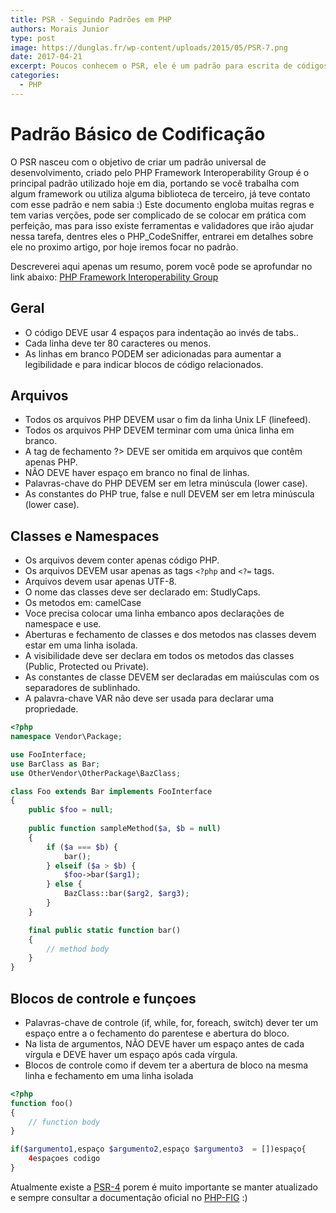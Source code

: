 ```yaml
---
title: PSR - Seguindo Padrões em PHP
authors: Morais Junior
type: post
image: https://dunglas.fr/wp-content/uploads/2015/05/PSR-7.png
date: 2017-04-21
excerpt: Poucos conhecem o PSR, ele é um padrão para escrita de códigos em PHP que deve ser seguido :)
categories:
  - PHP
---
```

# Padrão Básico de Codificação
O PSR nasceu com o objetivo de criar um padrão universal de desenvolvimento, criado pelo PHP Framework Interoperability Group é o principal padrão utilizado hoje em dia, portando se você trabalha com algum framework ou utiliza alguma biblioteca de terceiro, já teve contato com esse padrão e nem sabia :)
Este documento engloba muitas regras e tem varias verções, pode ser complicado de se colocar em prática com perfeição, mas para isso existe ferramentas e validadores que irão ajudar nessa tarefa, dentres eles o PHP_CodeSniffer, entrarei em detalhes sobre ele no proximo artigo, por hoje iremos focar no padrão.

Descreverei aqui apenas um resumo, porem você pode se aprofundar no link abaixo:
[PHP Framework Interoperability Group](https://www.php-fig.org/ "PHP Framework Interoperability Group")

## Geral
- O código DEVE usar 4 espaços para indentação ao invés de tabs..
- Cada linha deve ter 80 caracteres ou menos. 
- As linhas em branco PODEM ser adicionadas para aumentar a legibilidade e para indicar blocos de código relacionados.

## Arquivos
- Todos os arquivos PHP DEVEM usar o fim da linha Unix LF (linefeed).
- Todos os arquivos PHP DEVEM terminar com uma única linha em branco.
- A tag de fechamento ?> DEVE ser omitida em arquivos que contêm apenas PHP.
- NÃO DEVE haver espaço em branco no final de linhas.
- Palavras-chave do PHP DEVEM ser em letra minúscula (lower case).
- As constantes do PHP true, false e null DEVEM ser em letra minúscula (lower case).

## Classes e Namespaces
- Os arquivos devem conter apenas código PHP.
- Os arquivos DEVEM usar apenas as tags `<?php` and `<?=` tags.
- Arquivos devem usar apenas UTF-8.
- O nome das classes deve ser declarado em: StudlyCaps.
- Os metodos em: camelCase
- Voce precisa colocar uma linha embanco apos declarações de namespace e use.
- Aberturas e fechamento de classes e dos metodos nas classes devem estar em uma linha isolada.
- A visibilidade deve ser declara em todos os metodos das classes (Public, Protected ou Private).
- As constantes de classe DEVEM ser declaradas em maiúsculas com os separadores de sublinhado.
- A palavra-chave VAR não deve ser usada para declarar uma propriedade.

```php
<?php  
namespace Vendor\Package;

use FooInterface;
use BarClass as Bar;
use OtherVendor\OtherPackage\BazClass;

class Foo extends Bar implements FooInterface
{
    public $foo = null;
    
    public function sampleMethod($a, $b = null)
    {
        if ($a === $b) {
            bar();
        } elseif ($a > $b) {
            $foo->bar($arg1);
        } else {
            BazClass::bar($arg2, $arg3);
        }
    }

    final public static function bar()
    {
        // method body
    }
}
```

## Blocos de controle e funçoes
- Palavras-chave de controle (if, while, for, foreach, switch) dever ter um espaço entre a o fechamento do parentese e abertura do bloco.
- Na lista de argumentos, NÃO DEVE haver um espaço antes de cada vírgula e DEVE haver um espaço após cada vírgula.
- Blocos de controle como if devem ter a abertura de bloco na mesma linha e fechamento em uma linha isolada


```php
<?php
function foo()
{
    // function body
}

if($argumento1,espaço $argumento2,espaço $argumento3  = [])espaço{
    4espaçoes codigo
}
```

Atualmente existe a [PSR-4](https://www.php-fig.org/psr/psr-4/ "PSR-4") porem é muito importante se manter atualizado e sempre consultar a documentação oficial no [PHP-FIG](https://www.php-fig.org/ "PHP-FIG") :)

